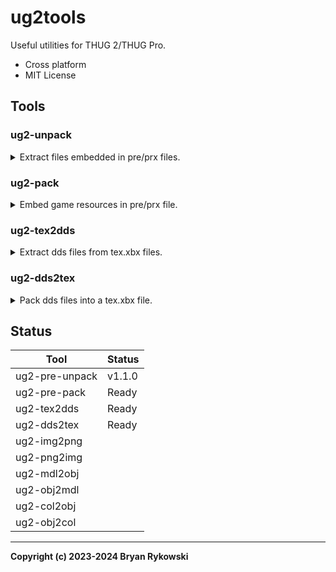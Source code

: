 # ug2tools
Useful utilities for THUG 2/THUG Pro.

* Cross platform
* MIT License

## Tools

### ug2-unpack
<details>
<br>
<summary>Extract files embedded in pre/prx files.</summary>

```
Usage:

    ug2-unpack [FILE] [OPTION]...
    
Example:

    ug2-unpack infile.prx -wo data/pre

    Lists the contents of "infile.prx" and extracts them to ./data/pre, overwriting any existing
    versions of the files.

Options:

    -h              Print help text
    -o DIRECTORY    Place files in DIRECTORY instead of current directory
    -q              Suppress some output. Does not include errors
    -w              Overwrite existing files
    -p              Disable prespec file generation.
    -P              Disable absolute paths in prespec file.
    -n              Don't extract files or generate prespec.
    -V              Print version information.
```
</details>

### ug2-pack
<details>
<br>
<summary>Embed game resources in pre/prx file.</summary>

```
Usage: 
    
    ug2-pack [FILE] [OPTION]...

Examples:
    
    ug2-pack in.prespec -o out.pre

    Create out.pre and insert the files listed in in.prespec.

    ug2-pack -o somewhere/name.pre \
    -f file1.qb internal\\path\\file1.qb \
    -f file2.col.xbx other\\internal\\path\\file2.col.xbx

    Manually specify files and their internal paths using the -f switch and write pre file in
    specific location.

Options:

    -h                          Print help text
    -o PATH                     Output file at PATH instead of out.pre in current directory
    -f FILE INTERNAL_PATH       Embed FILE with internal path INTERNAL_PATH
    -q                          Suppress some output. Does not include errors
    -w                          Overwrite existing file
    -n                          Don't create pre file, just list files
    -V                          Print version info
```

**Note: ug2-pack does not compress input files.**

</details>

### ug2-tex2dds
<details>
<br>
<summary>Extract dds files from tex.xbx files.</summary>

```
Usage:

    ug2-tex2dds [FILE] [OPTION]...

Examples:

    ug2-tex2dds infile.tex.xbx -o outdir

    Extract files to outdir/ in the format infile.[image number].dds .

Options:
    -h                          Print help text
    -o DIRECTORY                Output files in DIRECTORY instead of current directory.
    -f FILENAME                 Override output filename.
    -q                          Suppress some output. Does not include errors
    -w                          Overwrite existing files.
    -n                          Don't create dds files, just list the contents of the tex file.
    -l                          Disable generation of filelist.
    -L                          Use relative paths in filelist.
```
</details>

### ug2-dds2tex
<details>
<br>
<summary>Pack dds files into a tex.xbx file.</summary>

```
Usage: ug2-dds2tex [OPTION] [OUT FILE]...

Examples:

        ug2-dds2tex outfile.tex.xbx -l infile.filelist -c infile.tex.xbx

        Place files listed in infile.filelist into outfile.tex.xbx and copy over checksums
        from infile.tex.xbx.

Options:
    -h                          Print this help text
    -f FILENAME                 Manually specify an input file.
    -q                          Suppress some output. Does not include errors
    -n                          Don't create tex.xbx file, just list the input files.
    -l FILELIST                 Provide list of input files.
    -c TEXFILE                  Provide tex.xbx file to copy checksums from.
    -w                          Overwrite existing output file.
```
</details>

## Status
Tool|Status
---|---
ug2-pre-unpack|v1.1.0
ug2-pre-pack|Ready
ug2-tex2dds|Ready
ug2-dds2tex|Ready
ug2-img2png|
ug2-png2img|
ug2-mdl2obj|
ug2-obj2mdl|
ug2-col2obj|
ug2-obj2col|
---
**Copyright (c) 2023-2024 Bryan Rykowski**

